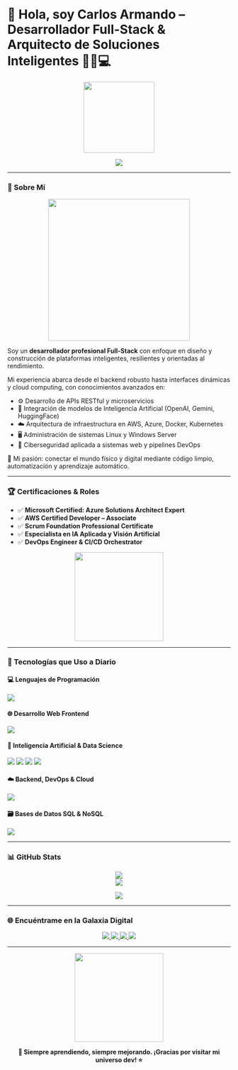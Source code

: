 # 🌌 Hola, soy **Carlos Armando** – Desarrollador Full-Stack & Arquitecto de Soluciones Inteligentes 👨‍🚀💻

<p align="center">
  <img src="https://media.giphy.com/media/M9gbBd9nbDrOTu1Mqx/giphy.gif" width="160" />
</p>

<p align="center">
  <img src="https://readme-typing-svg.demolab.com?font=Fira+Code&size=24&pause=1000&color=00FFC8&center=true&vCenter=true&width=700&lines=Full-Stack+Engineer+%7C+IA+%26+DevOps+Specialist+%7C+Cloud+Architect;desarrollando+soluciones+inteligentes+y+escalables;Python+%7C+Java+%7C+JS+%7C+PHP+%7C+C%2B%2B+%7C+CSharp+%F0%9F%96%8C%EF%B8%8F;Automatizando+el+futuro+con+IA+%F0%9F%94%A5"/>
</p>

---

### 🧠 Sobre Mí

<p align="center">
  <img src="https://media.giphy.com/media/qgQUggAC3Pfv687qPC/giphy.gif" width="320" />
</p>

Soy un **desarrollador profesional Full-Stack** con enfoque en diseño y construcción de plataformas inteligentes, resilientes y orientadas al rendimiento.

Mi experiencia abarca desde el backend robusto hasta interfaces dinámicas y cloud computing, con conocimientos avanzados en:

- ⚙️ Desarrollo de APIs RESTful y microservicios
- 🧠 Integración de modelos de Inteligencia Artificial (OpenAI, Gemini, HuggingFace)
- ☁️ Arquitectura de infraestructura en AWS, Azure, Docker, Kubernetes
- 🖥️ Administración de sistemas Linux y Windows Server
- 🔐 Ciberseguridad aplicada a sistemas web y pipelines DevOps

🌟 Mi pasión: conectar el mundo físico y digital mediante código limpio, automatización y aprendizaje automático.

---

### 🏆 Certificaciones & Roles

- ✅ **Microsoft Certified: Azure Solutions Architect Expert**
- ✅ **AWS Certified Developer – Associate**
- ✅ **Scrum Foundation Professional Certificate**
- ✅ **Especialista en IA Aplicada y Visión Artificial**
- ✅ **DevOps Engineer & CI/CD Orchestrator**

<p align="center">
  <img src="https://media.giphy.com/media/Id6nt8uxvU08fUIhGo/giphy.gif" width="200" />
</p>

---

### 🧰 Tecnologías que Uso a Diario

#### 💻 Lenguajes de Programación
<p>
  <img src="https://skillicons.dev/icons?i=python,cpp,csharp,js,java,php,ts" />
</p>

#### 🌐 Desarrollo Web Frontend
<p>
  <img src="https://skillicons.dev/icons?i=html,css,react,vue,angular,tailwind,bootstrap" />
</p>

#### 🧠 Inteligencia Artificial & Data Science
<p>
  <img src="https://skillicons.dev/icons?i=pytorch,tensorflow" />
  <img src="https://img.shields.io/badge/scikit--learn-F7931E?style=for-the-badge&logo=scikit-learn&logoColor=white" />
  <img src="https://img.shields.io/badge/OpenAI-412991?style=for-the-badge&logo=openai&logoColor=white" />
  <img src="https://img.shields.io/badge/HuggingFace-FCC624?style=for-the-badge&logo=huggingface&logoColor=black" />
</p>

#### ☁️ Backend, DevOps & Cloud
<p>
  <img src="https://skillicons.dev/icons?i=nodejs,dotnet,linux,docker,kubernetes,aws,azure,nginx" />
</p>

#### 🗃️ Bases de Datos SQL & NoSQL
<p>
  <img src="https://skillicons.dev/icons?i=mysql,postgres,mongodb,redis" />
</p>

---

### 📊 GitHub Stats

<p align="center">
  <img src="https://github-readme-stats.vercel.app/api?username=TU_USUARIO&show_icons=true&theme=radical" />
  <br/>
  <img src="https://github-readme-stats.vercel.app/api/top-langs/?username=TU_USUARIO&layout=compact&theme=radical" />
</p>

<p align="center">
  <img src="https://streak-stats.demolab.com?user=TU_USUARIO&theme=radical&hide_border=true" />
</p>

---

### 🌐 Encuéntrame en la Galaxia Digital

<p align="center">
  <a href="https://www.linkedin.com/in/tu-linkedin/" target="_blank">
    <img src="https://img.shields.io/badge/LinkedIn-0077B5?style=for-the-badge&logo=linkedin&logoColor=white"/>
  </a>
  <a href="https://twitter.com/tu-twitter" target="_blank">
    <img src="https://img.shields.io/badge/X-000000?style=for-the-badge&logo=x&logoColor=white"/>
  </a>
  <a href="mailto:tu-email@example.com">
    <img src="https://img.shields.io/badge/Gmail-D14836?style=for-the-badge&logo=gmail&logoColor=white"/>
  </a>
  <a href="https://tu-portfolio.com" target="_blank">
    <img src="https://img.shields.io/badge/Portafolio-00C897?style=for-the-badge&logo=google-chrome&logoColor=white"/>
  </a>
</p>

---

<p align="center">
  <img src="https://media.giphy.com/media/xT0xeJpnrWC4XWblEk/giphy.gif" width="200"/>
</p>

<p align="center">
  <strong>🚀 Siempre aprendiendo, siempre mejorando. ¡Gracias por visitar mi universo dev! ⭐</strong>
</p>
